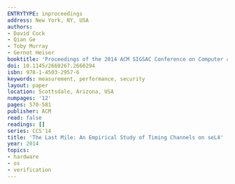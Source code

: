 ```yaml
---
ENTRYTYPE: inproceedings
address: New York, NY, USA
authors:
- David Cock
- Qian Ge
- Toby Murray
- Gernot Heiser
booktitle: 'Proceedings of the 2014 ACM SIGSAC Conference on Computer and Communications Security'
doi: 10.1145/2660267.2660294
isbn: 978-1-4503-2957-6
keywords: measurement, performance, security
layout: paper
location: Scottsdale, Arizona, USA
numpages: '12'
pages: 570-581
publisher: ACM
read: false
readings: []
series: CCS'14
title: 'The Last Mile: An Empirical Study of Timing Channels on seL4'
year: 2014
topics:
- hardware
- os
- verification
---
```

